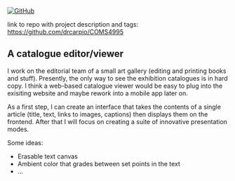 [![GitHub](https://img.shields.io/github/license/drcarpio/COMS4995)](https://img.shields.io/github/license/drcarpio/COMS4995)

link to repo with project description and tags: https://github.com/drcarpio/COMS4995

## A catalogue editor/viewer 
I work on the editorial team of a small art gallery (editing and printing books and stuff). Presently, the only way to see the exhibition catalogues is in hard copy. I think a web-based catalogue viewer would be easy to plug into the exisiting website and maybe rework into a mobile app later on. 

As a first step, I can create an interface that takes the contents of a single article (title, text, links to images, captions) then displays them on the frontend. After that I will focus on creating a suite of innovative presentation modes. 

Some ideas:
- Erasable text canvas 
- Ambient color that grades between set points in the text 
- ... 
